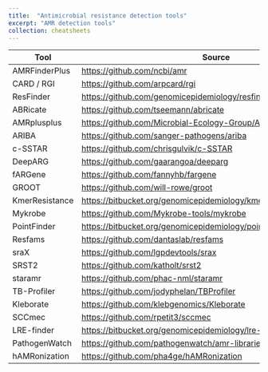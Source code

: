 ```yaml
---
title:  "Antimicrobial resistance detection tools"
excerpt: "AMR detection tools"
collection: cheatsheets
---
```


| Tool | Source | Web interface | 
| ----------- | ----------- | ----------- |
| AMRFinderPlus | https://github.com/ncbi/amr |
| CARD / RGI | https://github.com/arpcard/rgi | https://card.mcmaster.ca/analyze/rgi |
| ResFinder | https://github.com/genomicepidemiology/resfinder | https://genepi.food.dtu.dk/resfinder |
| ABRicate | https://github.com/tseemann/abricate |
| AMRplusplus | https://github.com/Microbial-Ecology-Group/AMRplusplus |
| ARIBA | https://github.com/sanger-pathogens/ariba |
| c-SSTAR | https://github.com/chrisgulvik/c-SSTAR |
| DeepARG | https://github.com/gaarangoa/deeparg |
| fARGene | https://github.com/fannyhb/fargene |
| GROOT | https://github.com/will-rowe/groot |
| KmerResistance | https://bitbucket.org/genomicepidemiology/kmerresistance/src/master/ | https://cge.food.dtu.dk/services/KmerResistance/ |
| Mykrobe | https://github.com/Mykrobe-tools/mykrobe |
| PointFinder | https://bitbucket.org/genomicepidemiology/pointfinder/src/master/ |
| Resfams | https://github.com/dantaslab/resfams |
| sraX | https://github.com/lgpdevtools/srax |
| SRST2 | https://github.com/katholt/srst2 |
| staramr | https://github.com/phac-nml/staramr
| TB-Profiler | https://github.com/jodyphelan/TBProfiler | https://tbdr.lshtm.ac.uk/ |
| Kleborate | https://github.com/klebgenomics/Kleborate |
| SCCmec | https://github.com/rpetit3/sccmec | https://cge.food.dtu.dk/services/SCCmecFinder/ | 
| LRE-finder | https://bitbucket.org/genomicepidemiology/lre-finder/src/master/ | https://cge.food.dtu.dk/services/LRE-finder/ |
| PathogenWatch | https://github.com/pathogenwatch/amr-libraries | https://pathogen.watch/
| hAMRonization | https://github.com/pha4ge/hAMRonization |


